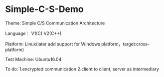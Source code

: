 # Simple-C-S-Demo

Theme: Simple C/S Communication Architecture

Language： V1(C) V2(C++)

Platform: Linux(later add support for Windows platform，target:cross-platform)

Test Machine: Ubuntu16.04

To do: 1.encrypted communication 
       2.client to client, server as intermediary 
